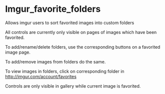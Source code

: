 # Imgur_favorite_folders
Allows imgur users to sort favorited images into custom folders


All controls are currently only visible on pages of images which have been favorited.

To add/rename/delete folders, use the corresponding buttons on a favorited image page.

To add/remove images from folders do the same.

To view images in folders, click on corresponding folder in http://imgur.com/account/favorites

Controls are only visible in gallery while current image is favorited.

